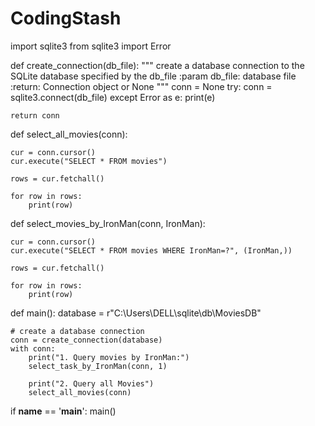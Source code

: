 # CodingStash
import sqlite3
from sqlite3 import Error


def create_connection(db_file):
    """ create a database connection to the SQLite database
        specified by the db_file
    :param db_file: database file
    :return: Connection object or None
    """
    conn = None
    try:
        conn = sqlite3.connect(db_file)
    except Error as e:
        print(e)

    return conn


def select_all_movies(conn):

    cur = conn.cursor()
    cur.execute("SELECT * FROM movies")

    rows = cur.fetchall()

    for row in rows:
        print(row)


def select_movies_by_IronMan(conn, IronMan):

    cur = conn.cursor()
    cur.execute("SELECT * FROM movies WHERE IronMan=?", (IronMan,))

    rows = cur.fetchall()

    for row in rows:
        print(row)


def main():
    database = r"C:\Users\DELL\sqlite\db\MoviesDB"

    # create a database connection
    conn = create_connection(database)
    with conn:
        print("1. Query movies by IronMan:")
        select_task_by_IronMan(conn, 1)

        print("2. Query all Movies")
        select_all_movies(conn)


if __name__ == '__main__':
    main()

